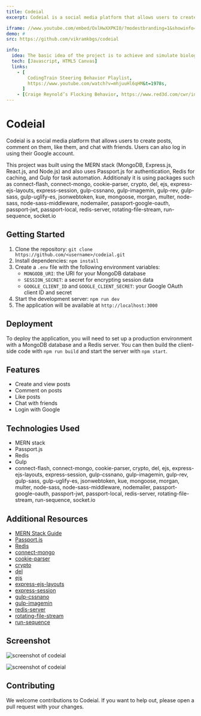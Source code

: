 ```yaml
---
title: Codeial
excerpt: Codeial is a social media platform that allows users to create posts, comment on them, like them, and chat with friends. Users can also log in using their Google account.

iframe: //www.youtube.com/embed/OxlHwXXPKI0/?modestbranding=1&showinfo=0&autohide=1&rel=0
demo: #
src: https://github.com/vikramkbgs/codeial

info:
  idea: The basic idea of the project is to achieve and simulate biological creatures in an aquarium to see how they react in different scenarios
  tech: [Javascript, HTML5 Canvas]
  links:
    - [
        CodingTrain Steering Behavior Playlist,
        https://www.youtube.com/watch?v=mhjuuHl6qHM&t=1978s,
      ]
    - [Craige Reynold’s Flocking Behavior, https://www.red3d.com/cwr/index.html]
---
```


# Codeial

Codeial is a social media platform that allows users to create posts, comment on them, like them, and chat with friends. Users can also log in using their Google account.

This project was built using the MERN stack (MongoDB, Express.js, React.js, and Node.js) and also uses Passport.js for authentication, Redis for caching, and Gulp for task automation. Additionaly it is using packages such as connect-flash, connect-mongo, cookie-parser, crypto, del, ejs, express-ejs-layouts, express-session, gulp-cssnano, gulp-imagemin, gulp-rev, gulp-sass, gulp-uglify-es, jsonwebtoken, kue, mongoose, morgan, multer, node-sass, node-sass-middleware, nodemailer, passport-google-oauth, passport-jwt, passport-local, redis-server, rotating-file-stream, run-sequence, socket.io

## Getting Started

1. Clone the repository: `git clone https://github.com/<username>/codeial.git`
2. Install dependencies: `npm install`
3. Create a `.env` file with the following environment variables:
   - `MONGODB_URI`: the URI for your MongoDB database
   - `SESSION_SECRET`: a secret for encrypting session data
   - `GOOGLE_CLIENT_ID` and `GOOGLE_CLIENT_SECRET`: your Google OAuth client ID and secret
4. Start the development server: `npm run dev`
5. The application will be available at `http://localhost:3000`

## Deployment

To deploy the application, you will need to set up a production environment with a MongoDB database and a Redis server. You can then build the client-side code with `npm run build` and start the server with `npm start`.

## Features

- Create and view posts
- Comment on posts
- Like posts
- Chat with friends
- Login with Google

## Technologies Used
- MERN stack
- Passport.js
- Redis
- Gulp
- connect-flash, connect-mongo, cookie-parser, crypto, del, ejs, express-ejs-layouts, express-session, gulp-cssnano, gulp-imagemin, gulp-rev, gulp-sass, gulp-uglify-es, jsonwebtoken, kue, mongoose, morgan, multer, node-sass, node-sass-middleware, nodemailer, passport-google-oauth, passport-jwt, passport-local, redis-server, rotating-file-stream, run-sequence, socket.io

## Additional Resources

- [MERN Stack Guide](https://blog.logrocket.com/mern-stack-a-guide-to-setting-up-a-full-stack-react-redux-app-using-mongodb-express-js-react-js-and-node-js/)
- [Passport.js](http://www.passportjs.org/)
- [Redis](https://redis.io/)
- [connect-mongo](https://www.npmjs.com/package/connect-mongo)
- [cookie-parser](https://www.npmjs.com/package/cookie-parser)
- [crypto](https://nodejs.org/api/crypto.html)
- [del](https://www.npmjs.com/package/del)
- [ejs](https://www.npmjs.com/package/ejs)
- [express-ejs-layouts](https://www.npmjs.com/package/express-ejs-layouts)
- [express-session](https://www.npmjs.com/package/express-session)
- [gulp-cssnano](https://www.npmjs.com/package/gulp-cssnano)
- [gulp-imagemin](https://www.npmjs.com/package/gulp-imagemin)
- [redis-server](https://www.npmjs.com/package/redis-server)
- [rotating-file-stream](https://www.npmjs.com/package/rotating-file-stream)
- [run-sequence](https://www.npmjs.com/package/run-sequence)

## Screenshot

![screenshot of codeial](./public/assets/gif/codeial.gif)

![screenshot of codeial](./public/assets/gif/codeial3.png)

## Contributing

We welcome contributions to Codeial. If you want to help out, please open a pull request with your changes.
